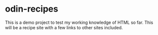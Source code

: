 # odin-recipes
This is a demo project to test my working knowledge of HTML so far.
This will be a recipe site with a few links to other sites included.